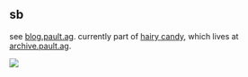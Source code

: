 sb
--

see [blog.pault.ag](http://blog.pault.ag/post/24094551910). currently part of
[hairy candy](https://github.com/paultag/hairycandy), which lives at
[archive.pault.ag](http://archive.pault.ag/).

![](http://i.imgur.com/eL8eI.jpg)
